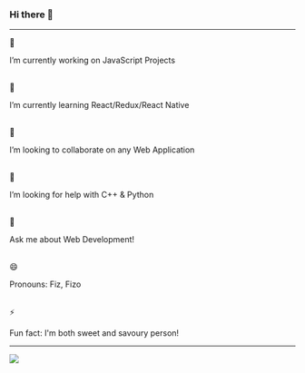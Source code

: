 ### Hi there 👋

<!--
**hfzgfr/hfzgfr** is a ✨ _special_ ✨ repository because its `README.md` (this file) appears on your GitHub profile.

Here are some ideas to get you started:

- 🔭  I’m currently working on ...
- 🌱  I’m currently learning ...
- 👯  I’m looking to collaborate on ...
- 🤔  I’m looking for help with ...
- 💬  Ask me about ...
- 📫  How to reach me: ...
- 😄  Pronouns: ...
- ⚡ Fun fact: ...
-->
<hr>
🔭 <p>I’m currently working on JavaScript Projects</p>
<br>
🌱  <p>I’m currently learning React/Redux/React Native</p>
<br>
👯  <p>I’m looking to collaborate on any Web Application</p>
<br>
🤔  <p>I’m looking for help with C++ & Python</p>
<br>
💬  <p>Ask me about Web Development!</p>
<br>
😄  <p>Pronouns: Fiz, Fizo</p>
<br>
⚡ <p>Fun fact: I'm both sweet and savoury person!</p>
<hr>

![](https://komarev.com/ghpvc/?username=hfzgfr&color=brightgreen)
